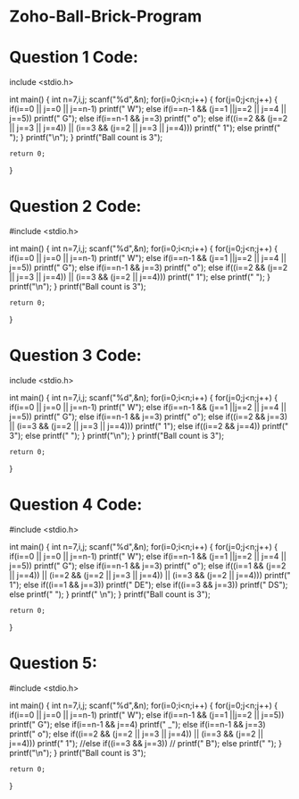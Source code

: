 # Zoho-Ball-Brick-Program
# Question 1 Code:
include <stdio.h>

int main()
{
    int n=7,i,j;
    scanf("%d",&n);
    for(i=0;i<n;i++)
    {
        for(j=0;j<n;j++)
        {
            if(i==0 || j==0 || j==n-1)
                printf(" W");
            else if(i==n-1 && (j==1 ||j==2 || j==4 || j==5))
                printf(" G");
            else if(i==n-1 && j==3)
                printf(" o");
            else if((i==2 && (j==2 || j==3 || j==4)) || (i==3 && (j==2 || j==3 || j==4)))
                printf(" 1");
            else 
                printf("  ");
        }
        printf("\n");
    }
    printf("Ball count is 3");


    return 0;
}

# Question 2 Code:

#include <stdio.h>

int main()
{
    int n=7,i,j;
    scanf("%d",&n);
    for(i=0;i<n;i++)
    {
        for(j=0;j<n;j++)
        {
            if(i==0 || j==0 || j==n-1)
                printf(" W");
            else if(i==n-1 && (j==1 ||j==2 || j==4 || j==5))
                printf(" G");
            else if(i==n-1 && j==3)
                printf(" o");
            else if((i==2 && (j==2 || j==3 || j==4)) || (i==3 && (j==2 || j==4)))
                printf(" 1");
            else
                printf("  ");
        }
        printf("\n");
    }
    printf("Ball count is 3");


    return 0;
}

# Question 3 Code:

include <stdio.h>

int main()
{
    int n=7,i,j;
    scanf("%d",&n);
    for(i=0;i<n;i++)
    {
        for(j=0;j<n;j++)
        {
            if(i==0 || j==0 || j==n-1)
                printf(" W");
            else if(i==n-1 && (j==1 ||j==2 || j==4 || j==5))
                printf(" G");
            else if(i==n-1 && j==3)
                printf(" o");
            else if((i==2 && j==3) || (i==3 && (j==2 || j==3 || j==4)))
                printf(" 1");
            else if((i==2 && j==4))
                printf(" 3");
            else 
                printf("  ");
        }
        printf("\n");
    }
    printf("Ball count is 3");


    return 0;
}

# Question 4 Code:

#include <stdio.h>

int main()
{
    int n=7,i,j;
    scanf("%d",&n);
    for(i=0;i<n;i++)
    {
        for(j=0;j<n;j++)
        {
            if(i==0 || j==0 || j==n-1)
                printf("  W");
            else if(i==n-1 && (j==1 ||j==2 || j==4 || j==5))
                printf("  G");
            else if(i==n-1 && j==3)
                printf("  o");
            else if((i==1 && (j==2 || j==4)) || (i==2 && (j==2 || j==3 || j==4)) || (i==3 && (j==2 || j==4)))
                printf("  1");
            else if((i==1 && j==3))
                printf("  DE");
            else if((i==3 && j==3))
                printf("  DS");
            else 
                printf("   ");
        }
        printf(" \n");
    }
    printf("Ball count is 3");


    return 0;
}

# Question 5:

#include <stdio.h>

int main()
{
    int n=7,i,j;
    scanf("%d",&n);
    for(i=0;i<n;i++)
    {
        for(j=0;j<n;j++)
        {
            if(i==0 || j==0 || j==n-1)
                printf(" W");
            else if(i==n-1 && (j==1 ||j==2 || j==5))
                printf(" G");
            else if(i==n-1 && j==4)
                printf(" _");
            else if(i==n-1 && j==3)
                printf(" o");
            else if((i==2 && (j==2 || j==3 || j==4)) || (i==3 && (j==2 || j==4)))
                printf(" 1");
            //else if((i==3 && j==3))
              //  printf(" B");
            else 
                printf("  ");
        }
        printf("\n");
    }
    printf("Ball count is 3");


    return 0;
}
